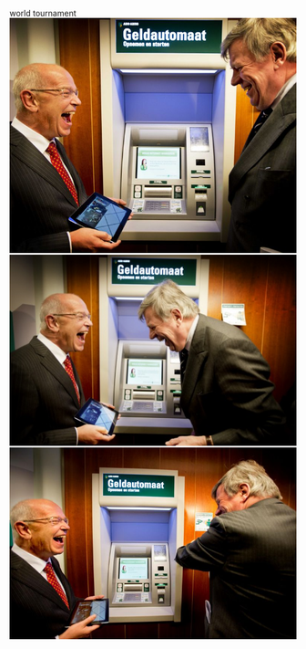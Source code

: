world tournament
![](https://github.com/nondejus/financial-focus/blob/main/abn%20amro/763%20(2).jpeg)
![](https://github.com/nondejus/financial-focus/blob/main/abn%20amro/gerrit-zalm.jpg)
![](https://github.com/nondejus/financial-focus/blob/main/abn%20amro/763%20(3).jpeg)
